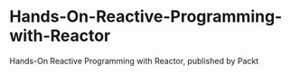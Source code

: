 # Hands-On-Reactive-Programming-with-Reactor
Hands-On Reactive Programming with Reactor, published by Packt

